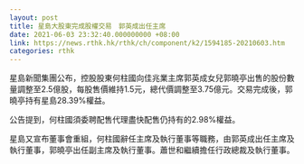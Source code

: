 ```yaml
---
layout: post
title: 星島大股東完成股權交易　郭英成出任主席
date: 2021-06-03 23:32:40.000000000 +08:00
link: https://news.rthk.hk/rthk/ch/component/k2/1594185-20210603.htm
categories: rthk
---
```


星島新聞集團公布，控股股東何柱國向佳兆業主席郭英成女兒郭曉亭出售的股份數量調整至2.5億股，每股售價維持1.5元，總代價調整至3.75億元。交易完成後，郭曉亭持有星島28.39%權益。

公告提到，何柱國須委聘配售代理盡快配售仍持有的2.98%權益。

星島又宣布董事會重組，何柱國辭任主席及執行董事等職務，由郭英成出任主席及執行董事，郭曉亭出任副主席及執行董事。蕭世和繼續擔任行政總裁及執行董事。
